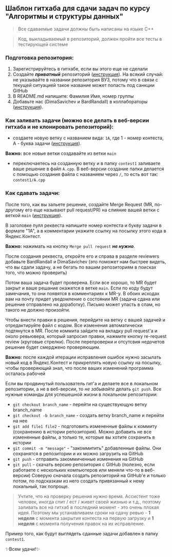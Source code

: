 ## Шаблон гитхаба для сдачи задач по курсу "Алгоритмы и структуры данных"

> Все сдаваемые задачи должны быть написаны на языке С++

> Код, выкладываемый в репозиторий, должен пройти все тесты в тестирующей системе 

### Подготовка репозитория:
1. Зарегистрируйтесь в гитхабе, если вы этого еще не сделали
2. Создайте ***приватный*** репозиторий ([инструкция](https://docs.github.com/en/get-started/quickstart/create-a-repo)). На всякий случай: не указывайте в названии репозитория ВУЗ, потому что в связи с текущей ситуацией такое название может попасть под санкции GitHub
3. В README.md напишите: Фамилия Имя, номер группы
4. Добавьте нас (DimaSavichev и BardRandall) в коллабораторы ([инструкция](https://docs.github.com/en/account-and-profile/setting-up-and-managing-your-personal-account-on-github/managing-access-to-your-personal-repositories/inviting-collaborators-to-a-personal-repository)).


### Как заливать задачи (можно все делать в веб-версии гитхаба и не клонировать репозиторий):
- создаете новую ветку с названием вида: ```1A```, где 1 - номер контеста, А - буква задачи ([инструкция](https://docs.github.com/en/pull-requests/collaborating-with-pull-requests/proposing-changes-to-your-work-with-pull-requests/creating-and-deleting-branches-within-your-repository)).

**Важно:** все новые ветки создавайте из ветки ```main```
- переключаетесь на созданную ветку и в папку ```contest1``` заливаете ваше решение в файл ```A.cpp```. В веб-версии создание папки делается с помощью создания файла с названием через ```/```, то есть вот так: ```contest1/A.cpp```

### Как сдавать задачи:
После того, как вы зальете решение, создайте Merge Request (MR, по-другому его еще называют pull request/PR) на слияние вашей ветки с веткой ```main``` ([инструкция](https://docs.github.com/en/pull-requests/collaborating-with-pull-requests/proposing-changes-to-your-work-with-pull-requests/creating-a-pull-request)).

В заголовке пулл реквеста напишите номер контеста и букву задачи в формате "1A", а в комментарии укажите ссылку на посылку этого кода в Яндекс.Контест.

**Важно:** нажимать на кнопку ```Merge pull request``` ***не нужно***.

После создания реквеста, откройте его и справа в разделе reviewers добавьте BardRandall и DimaSavichev (это поможет нам быстрее видеть, что вы сдали задачу, а не бегать по вашим репозиториям в поисках того, что можно проверить)

Потом ваша задача будет проверена. Если все хорошо, то MR будет закрыт и ваше решание окажется в ветке ```main```. Если по коду будут замечания, то они появятся в комментариях к MR-у. В обоих исходах вам на почту придет уведомление о состоянии MR (задача сдана или решение отправлено на доработку). Письмо может упасть в спам, но такого не должно произойти. 

Чтобы внести правки в решения, перейдите на ветку с вашей задачей и отредактируйте файл с кодом. Все изменения автоматически подтянутся в MR. После коммита зайдите на вкладку pull request'а и около ревьювера, который запросил правки, нажмите кнопку re-request review (круговые стрелки). После перепроверки и отсутсвия недочетов решение будет смерджено проверяющим.

**Важно:** после каждой итерации исправления ошибок нужно засылать новый код в Яндекс.Контест и прикреплять новую ссылку на посылку, чтобы проверяющий знал, что после ваших изменений программа осталась рабочей

Если вы продвинутый пользователь гит'а и делаете все в локальном репозитории, а не в веб-версии, то *не забывайте* делать ```git push```. 
Все нужные команды для успешешной жизни в локальном репозитории:
- ```git checkout branch_name``` - перейти на существующую ветку branch_name
- ```git checkout -b branch_name``` - создать ветку branch_name и перейти на нее
- ```git add file1 file2``` - подготовить измененные файлы к коммиту (сохранению в истории репозитория). Можно добавить не все измененные файлы, а только те, которые вы хотите сохранить в истории
- ```git commit -m "message"``` - "закоммитить" добавленные файлы. Они сохранятся в репозитории и их можно загрузить на GitHub
- ```git push``` - отправить закоммиченные изменения на GitHub
- ```git pull``` - скачать версию репозитория с GitHub (полезно, если работаете с нескольких компьютеров или меняли что-то в веб-версии)
Соверую сначала создать репозиторий на GitHub'е и только потом, по подсказкам из него создать привязанный к нему локальный, так попроще.

> Учтите, что на проверку решения нужно время. Ассистент тоже человек, иногда спит / ест / живет своей жизнью и т.д., поэтому заливать все на гитхаб в последний момент - это очень плохая идея. Поэтому мы устанавливаем сроки на сдачу ревью - **1 неделя** с момента закрытия контеста на первую загрузку и **1 неделя** с момента получения правок на их исправление.

Пример того, как будут выглядеть сданные задачи добавлен в папку ```contest1```.

:sparkles:Всем удачи!:sparkles:
